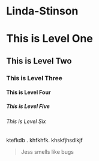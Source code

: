 # Linda-Stinson
<h1> This is Level One </h1>
<h2> This is Level Two </h2>
<h3> This is Level Three </h3>
<h4> This is Level Four </h4>
<h5> This is Level Five </h5>
<h6> This is Level Six </h6>
<p> ktefkdb . khfkhfk. khskfjhsdlkjf</p>
<blockquote> Jess smells like bugs </blockquote>
